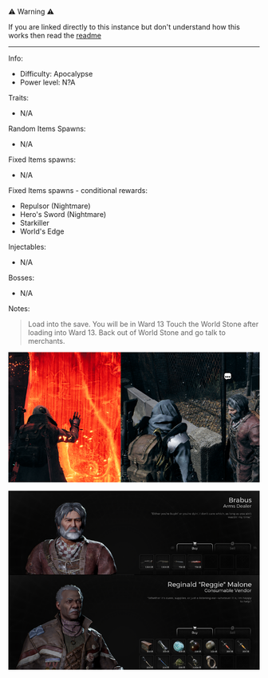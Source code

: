 ⚠️ Warning ⚠️

If you are linked directly to this instance but don't understand how this works then read the [readme](https://github.com/razeedazee/remnant2-instances/blob/main/README.md)

<hr>

Info:

- Difficulty: Apocalypse
- Power level: N?A

Traits:

- N/A

Random Items Spawns:

- N/A

Fixed Items spawns:

- N/A

Fixed Items spawns - conditional rewards:

- Repulsor (Nightmare)
- Hero's Sword (Nightmare)
- Starkiller
- World's Edge

Injectables:

- N/A

Bosses:

- N/A

Notes:

> Load into the save. You will be in Ward 13
> Touch the World Stone after loading into Ward 13.
> Back out of World Stone and go talk to merchants.

![](info/mini-map.png)

![](info/info.png)
